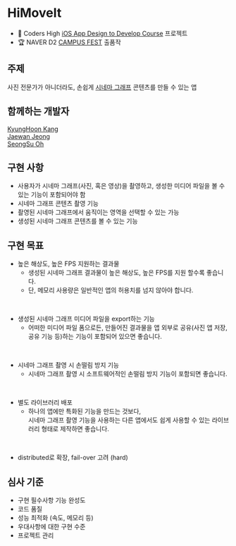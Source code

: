 # HiMoveIt
* 📱 Coders High [iOS App Design to Develop Course](https://codershigh.github.io/StudentReports/data/kwu/19_01/12/index.html) 프로젝트
* 🏆 NAVER D2 [CAMPUS FEST](http://d2campusfest.kr/7th/) 출품작

## 주제
사진 전문가가 아니더라도, 손쉽게 [시네마 그래프](https://en.wikipedia.org/wiki/Cinemagraph) 콘텐츠를 만들 수 있는 앱

## 함께하는 개발자

[KyungHoon Kang](https://github.com/KangKyung)
<br>[Jaewan Jeong](https://github.com/jwmsg0525)
<br>[SeongSu Oh](https://github.com/oss5824)

## 구현 사항 
- 사용자가 시네마 그래프(사진, 혹은 영상)을 촬영하고, 생성한 미디어 파일을 볼 수 있는 기능이 포함되어야 함
- 시네마 그래프 콘텐츠 촬영 기능
- 촬영된 시네마 그래프에서 움직이는 영역을 선택할 수 있는 가능
- 생성된 시네마 그래프 콘텐츠를 볼 수 있는 기능

## 구현 목표
- 높은 해상도, 높은 FPS 지원하는 결과물
  - 생성된 시네마 그래프 결과물이 높은 해상도, 높은 FPS를 지원 할수록 좋습니다. 
  - 단, 메모리 사용량은 일반적인 앱의 허용치를 넘지 않아야 합니다.
<br>

- 생성된 시네마 그래프 미디어 파일을 export하는 기능
  - 어떠한 미디어 파일 폼으로든, 만들어진 결과물을 앱 외부로 공유(사진 앱 저장, 공유 기능 등)하는 기능이 포함되어 있으면 좋습니다.
<br>

- 시네마 그래프 촬영 시 손떨림 방지 기능
  - 시네마 그래프 촬영 시 소프트웨어적인 손떨림 방지 기능이 포함되면 좋습니다.
<br>

- 별도 라이브러리 배포
  - 하나의 앱에만 특화된 기능을 만드는 것보다, 
<br>시네마 그래프 촬영 기능을 사용하는 다른 앱에서도 쉽게 사용할 수 있는 라이브러리 형태로 제작하면 좋습니다.
<br>

- distributed로 확장, fail-over 고려 (hard)

## 심사 기준
- 구현 필수사항 기능 완성도
- 코드 품질
- 성능 최적화 (속도, 메모리 등)
- 우대사항에 대한 구현 수준
- 프로젝트 관리


